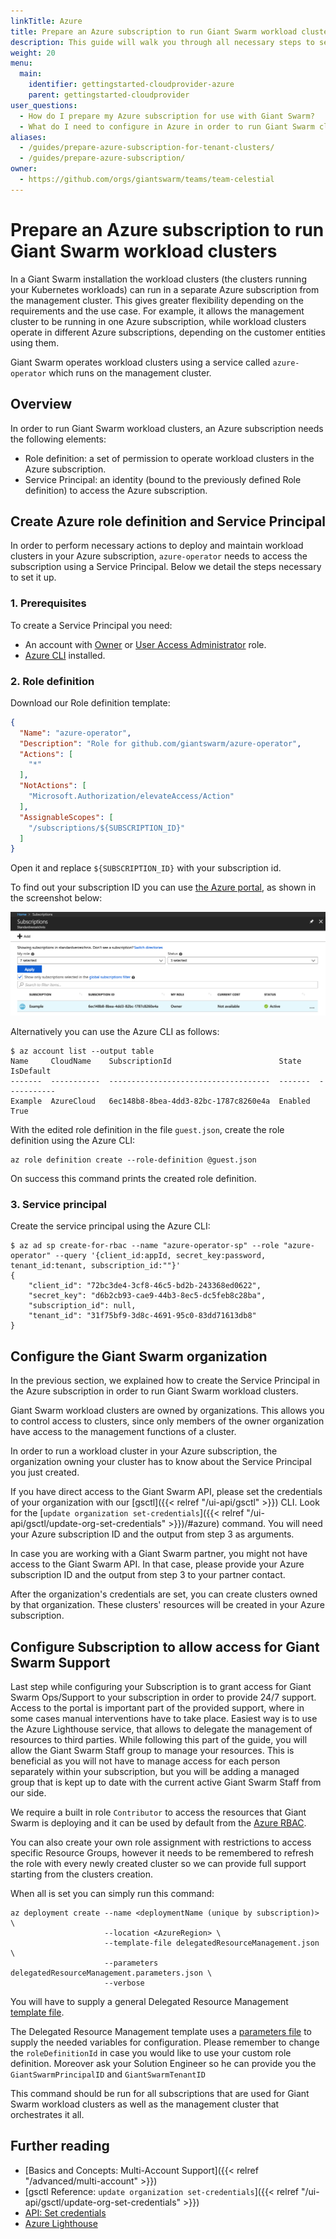 ```yaml
---
linkTitle: Azure
title: Prepare an Azure subscription to run Giant Swarm workload clusters
description: This guide will walk you through all necessary steps to set up an Azure subscription with approriate Role definition and Service Principal for operating Giant Swarm workload clusters.
weight: 20
menu:
  main:
    identifier: gettingstarted-cloudprovider-azure
    parent: gettingstarted-cloudprovider
user_questions:
  - How do I prepare my Azure subscription for use with Giant Swarm?
  - What do I need to configure in Azure in order to run Giant Swarm clusters?
aliases:
  - /guides/prepare-azure-subscription-for-tenant-clusters/
  - /guides/prepare-azure-subscription/
owner:
  - https://github.com/orgs/giantswarm/teams/team-celestial
---
```


# Prepare an Azure subscription to run Giant Swarm workload clusters

In a Giant Swarm installation the workload clusters (the clusters running your Kubernetes workloads) can run in a separate Azure subscription from the management cluster. This gives greater flexibility depending on the requirements and the use case. For example, it allows the management cluster to be running in one Azure subscription, while workload clusters operate in different Azure subscriptions, depending on the customer entities using them.

Giant Swarm operates workload clusters using a service called `azure-operator` which runs on the management cluster.

## Overview

In order to run Giant Swarm workload clusters, an Azure subscription needs the following elements:

- Role definition: a set of permission to operate workload clusters in the Azure subscription.
- Service Principal: an identity (bound to the previously defined Role definition) to access the Azure subscription.

## Create Azure role definition and Service Principal

In order to perform necessary actions to deploy and maintain workload clusters in your Azure subscription, `azure-operator` needs to access the subscription using a Service Principal.
Below we detail the steps necessary to set it up.

### 1. Prerequisites

To create a Service Principal you need:

- An account with [Owner](https://docs.microsoft.com/en-us/azure/role-based-access-control/built-in-roles#owner) or [User Access Administrator](https://docs.microsoft.com/en-us/azure/role-based-access-control/built-in-roles#user-access-administrator) role.
- [Azure CLI](https://docs.microsoft.com/en-us/cli/azure/install-azure-cli) installed.

### 2. Role definition

Download our Role definition template:

```json
{
  "Name": "azure-operator",
  "Description": "Role for github.com/giantswarm/azure-operator",
  "Actions": [
    "*"
  ],
  "NotActions": [
    "Microsoft.Authorization/elevateAccess/Action"
  ],
  "AssignableScopes": [
    "/subscriptions/${SUBSCRIPTION_ID}"
  ]
}
```

Open it and replace `${SUBSCRIPTION_ID}` with your subscription id.

To find out your subscription ID you can use [the Azure portal](https://portal.azure.com/#blade/Microsoft_Azure_Billing/SubscriptionsBlade), as shown in the screenshot below:

![Azure Subscriptions list](azure-subscriptions-list.png)

Alternatively you can use the Azure CLI as follows:

```nohighlight
$ az account list --output table
Name     CloudName    SubscriptionId                        State    IsDefault
-------  -----------  ------------------------------------  -------  -----------
Example  AzureCloud   6ec148b8-8bea-4dd3-82bc-1787c8260e4a  Enabled  True
```

With the edited role definition in the file `guest.json`, create the role definition using the Azure CLI:

```nohighlight
az role definition create --role-definition @guest.json
```

On success this command prints the created role definition.

### 3. Service principal

Create the service principal using the Azure CLI:

```nohighlight
$ az ad sp create-for-rbac --name "azure-operator-sp" --role "azure-operator" --query '{client_id:appId, secret_key:password, tenant_id:tenant, subscription_id:""}'
{
    "client_id": "72bc3de4-3cf8-46c5-bd2b-243368ed0622",
    "secret_key": "d6b2cb93-cae9-44b3-8ec5-dc5feb8c28ba",
    "subscription_id": null,
    "tenant_id": "31f75bf9-3d8c-4691-95c0-83dd71613db8"
}
```

## Configure the Giant Swarm organization

In the previous section, we explained how to create the Service Principal in the Azure subscription in order to run Giant Swarm workload clusters.

Giant Swarm workload clusters are owned by organizations. This allows you to control access to clusters, since only members of the owner organization have access to the management functions of a cluster.

In order to run a workload cluster in your Azure subscription, the organization owning your cluster has to know about the Service Principal you just created.

If you have direct access to the Giant Swarm API, please set the credentials of
your organization with our [gsctl]({{< relref "/ui-api/gsctl" >}}) CLI. Look for the
[`update organization set-credentials`]({{< relref "/ui-api/gsctl/update-org-set-credentials" >}})/#azure)
command. You will need your Azure subscription ID and the output from step 3 as arguments.

In case you are working with a Giant Swarm partner, you might not have access to the Giant Swarm API. In that case, please provide your Azure subscription ID and the output from step 3 to your partner contact.

After the organization's credentials are set, you can create clusters owned by that
organization. These clusters' resources will be created in your Azure subscription.

## Configure Subscription to allow access for Giant Swarm Support

Last step while configuring your Subscription is to grant access for Giant Swarm Ops/Support to your subscription in order to provide 24/7 support. Access to the portal is important part of the provided support, where in some cases manual interventions have to take place.
Easiest way is to use the Azure Lighthouse service, that allows to delegate the management of resources to third parties. While following this part of the guide, you will allow the Giant Swarm Staff group to manage your resources. This is beneficial as you will not have to manage access for each person separately within your subscription, but you will be adding a managed group that is kept up to date with the current active Giant Swarm Staff from our side.

We require a built in role `Contributor` to access the resources that Giant Swarm is deploying and it can be used by default from the [Azure RBAC](https://docs.microsoft.com/en-us/azure/role-based-access-control/built-in-roles).

You can also create your own role assignment with restrictions to access specific Resource Groups, however it needs to be remembered to refresh the role with every newly created cluster so we can provide full support starting from the clusters creation.

When all is set you can simply run this command:

```nohighlight
az deployment create --name <deploymentName (unique by subscription)> \
                     --location <AzureRegion> \
                     --template-file delegatedResourceManagement.json \
                     --parameters delegatedResourceManagement.parameters.json \
                     --verbose
```

You will have to supply a general Delegated Resource Management [template file](https://raw.githubusercontent.com/giantswarm/azure-operator/master/docs/delegatedResourceManagement.json).

The Delegated Resource Management template uses a [parameters file](https://raw.githubusercontent.com/giantswarm/azure-operator/master/docs/delegatedResourceManagement.parameters.json) to supply the needed variables for configuration.
Please remember to change the `roleDefinitionId` in case you would like to use your custom role definition. Moreover ask your Solution Engineer so he can provide you the `GiantSwarmPrincipalID` and `GiantSwarmTenantID`

This command should be run for all subscriptions that are used for Giant Swarm workload clusters as well as the management cluster that orchestrates it all.  

## Further reading

- [Basics and Concepts: Multi-Account Support]({{< relref "/advanced/multi-account" >}})
- [gsctl Reference: `update organization set-credentials`]({{< relref "/ui-api/gsctl/update-org-set-credentials" >}})
- [API: Set credentials](/api/#operation/addCredentials)
- [Azure Lighthouse](https://docs.microsoft.com/en-us/azure/lighthouse/how-to/onboard-customer)
